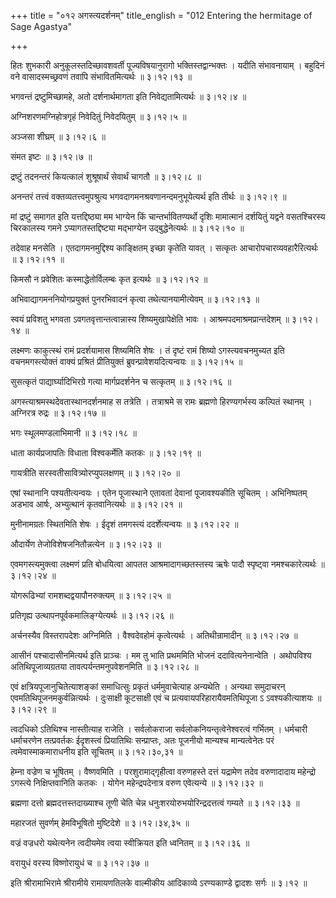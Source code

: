 +++
title = "०१२ अगस्त्यदर्शनम्"
title_english = "012 Entering the hermitage of Sage Agastya"

+++


हितः शुभकारी अनुकूलस्तदिच्छावशवर्ती पूज्यविषयानुरागो भक्तिस्तद्वान्भक्तः
। यदीति संभावनायाम् । बहुदिनं वने वासादस्मच्छ्रवणं तवापि
संभावितमित्यर्थः  ॥  ३।१२।१३  ॥   

  

भगवन्तं द्रष्टुमिच्छामहे, अतो दर्शनार्थमागता इति निवेद्यतामित्यर्थः  ॥ 
३।१२।४ ॥   

  

अग्निशरणमग्निहोत्रगृहं निवेदितुं निवेदयितुम्  ॥  ३।१२।५  ॥   

  

अञ्जसा शीघ्रम्  ॥  ३।१२।६  ॥   

  

संमत इष्टः  ॥  ३।१२।७  ॥   

  

द्रष्टुं तदनन्तरं कियत्कालं शुश्रूषार्थं सेवार्थं चागतौ  ॥  ३।१२।८  ॥   

  

अनन्तरं तत्त्वं वक्तव्यतत्त्वमुपश्रुत्य भगवदागमनश्रवणानन्दमनुभूयेत्यर्थ
इति तीर्थः  ॥  ३।१२।९  ॥   

  

मां द्रष्टुं समागत इति यत्तद्दिष्ठ्या मम भाग्येन किं चान्तर्भावितण्यर्थो
दृशिः मामात्मानं दर्शयितुं यद्वने वसतश्चिरस्य चिरकालस्य गमने
ऽप्यागतस्तद्दिष्ट्या मद्भाग्येन उद्बुद्धेनेत्यर्थः  ॥  ३।१२।१०  ॥   

  

तदेवाह मनसेति । एतदागमनमुद्दिश्य काङ्क्षितम् इच्छा कृतेति यावत् ।
सत्कृतः आचारोपचारव्यवहारैरित्यर्थः  ॥  ३।१२।११  ॥   

  

किमसौ न प्रवेशितः कस्माद्धेतोर्विलम्बः कृत इत्यर्थः  ॥  ३।१२।१२  ॥   

  

अभिवाद्यागमननियोगप्रयुक्तं पुनरभिवादनं कृत्वा तथेत्यानयामीत्येवम्  ॥ 
३।१२।१३  ॥   

  

स्वयं प्रविशतु भगवता ऽवगतवृत्तान्तत्वान्नास्य शिष्यमुखापेक्षेति भावः ।
आश्रमपदमाश्रमप्रान्तदेशम्  ॥  ३।१२।१४  ॥   

  

लक्ष्मणः काकुत्स्थं रामं प्रदर्शयामास शिष्यमिति शेषः । तं दृष्टं रामं
शिष्यो ऽगस्त्यवचनमुच्यत इति वचनमगस्त्योक्तं वाक्यं प्रश्रितं
प्रीतियुक्तं ब्रुवन्प्रावेशयदित्यन्वयः  ॥  ३।१२।१५  ॥   

  

सुसत्कृतं पाद्यार्घ्यादिभिरग्रे गत्या मार्गप्रदर्शनेन च सत्कृतम्  ॥ 
३।१२।१६  ॥   

  

अगस्त्याश्रमस्थदेवतास्थानदर्शनमाह स तत्रेति । तत्राश्रमे स रामः ब्रह्मणो
हिरण्यगर्भस्य कल्पितं स्थानम् । अग्निरत्र रुद्रः  ॥  ३।१२।१७  ॥   

  

भगः स्थूलमण्डलाभिमानी  ॥  ३।१२।१८  ॥   

  

धाता कार्यप्रजापतिः विधाता विश्वकर्मेति कतकः  ॥  ३।१२।१९  ॥   

  

गायत्रीति सरस्वतीसावित्र्योरप्युपलक्षणम्  ॥  ३।१२।२०  ॥   

  

एषां स्थानानि पश्यतीत्यन्वयः । एतेन पूजास्थाने एतावतां देवानां
पूजावश्यकीति सूचितम् । अभिनिष्पतम् अडभाव आर्षः, अभ्युत्थानं
कृतवानित्यर्थः  ॥  ३।१२।२१  ॥   

  

मुनीनामग्रतः स्थितमिति शेषः । ईदृशं तमगस्त्यं ददर्शेत्यन्वयः  ॥  ३।१२।२२
 ॥   

  

औदार्येण तेजोविशेषजनितौन्नत्येन  ॥  ३।१२।२३  ॥   

  

एवमगस्त्यमुक्त्वा लक्ष्मणं प्रति बोधयित्वा आपतत आश्रमादागच्छतस्तस्य ऋषेः
पादौ स्पृष्ट्वा नमश्चकारेत्यर्थः  ॥  ३।१२।२४  ॥   

  

योगरूढिभ्यां रामशब्दद्वयापौनरुक्त्यम्  ॥  ३।१२।२५  ॥   

  

प्रतिगृह्य उत्थापनपूर्वकमालिङ्ग्येत्यर्थः  ॥  ३।१२।२६  ॥   

  

अर्चनस्यैव विस्तरापदेशः अग्निमिति । वैश्वदेवहोमं कृत्वेत्यर्थः ।
अतिथीन्रामादीन्  ॥  ३।१२।२७  ॥   

  

आसीनं पश्चादासीनमित्यर्थ इति प्राञ्चः । मम तु भाति प्रथममिति भोजनं
ददावित्यनेनान्वेति । अथोपविश्य अतिथिपूजाव्यग्रतया
तावत्पर्यन्तमनुपवेशनमिति  ॥  ३।१२।२८  ॥   

  

एवं क्षत्रियपूजानुचितेत्याशङ्कां समाधित्सुः प्रकृतं धर्ममुवाचेत्याह
अन्यथेति । अन्यथा समुदाचरन् एवमतिथिपूजनमकुर्वन्नित्यर्थः । दुःसाक्षी
कूटसाक्षी एवं च प्रत्यवायपरिहारायैवमतिथिपूजा ऽ ऽवश्यकीत्याशयः  ॥  ३।१२।२९
 ॥   

  

त्वदधिको ऽतिथिश्च नास्तीत्याह राजेति । सर्वलोकराजा
सर्वलोकनियन्तृत्वेनेश्वरत्वं गर्भितम् । धर्मचारी धर्माचरणेन तत्प्रवर्तकः
ईदृशस्त्वं प्रियातिथिः सन्प्राप्तः, अतः पूजनीयो मान्यश्च मान्यत्वेनेतः
परं त्वमेवास्माकमाराधनीय इति सूचितम्  ॥  ३।१२।३०,३१  ॥   

  

हेम्ना वज्रेण च भूषितम् । वैष्णवमिति । परशुरामाद्गृहीत्वा वरुणहस्ते
दत्तं यद्रामेण तदेव वरुणादादाय महेन्द्रो ऽगस्त्ये निक्षिप्तवानिति कतकः ।
योगेन महेन्द्रपदेनात्र वरुण एवेत्यन्ये  ॥  ३।१२।३२  ॥   

  

ब्रह्मणा दत्तो ब्रह्मदत्तस्तदाख्याश्च तूणी चेति चेन्न
धनुःशरयोरुभयोरिन्द्रदत्तत्वं गम्यते  ॥  ३।१२।३३  ॥   

  

महारजतं सुवर्णम् हेमविभूषितो मुष्टिदेशे  ॥  ३।१२।३४,३५  ॥   

  

वज्रं वज्रधरो यथेत्यनेन त्वदीयमेव त्वया स्वीक्रियत इति ध्वनितम्  ॥ 
३।१२।३६ ॥   

  

वरायुधं वरस्य विष्णोरायुधं च  ॥  ३।१२।३७  ॥   

  

इति श्रीरामाभिरामे श्रीरामीये रामायणतिलके वाल्मीकीय आदिकाव्ये
ऽरण्यकाण्डे द्वादशः सर्गः  ॥  ३।१२  ॥   

  


